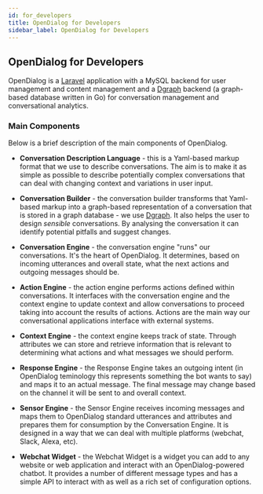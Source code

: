 ```yaml
---
id: for_developers
title: OpenDialog for Developers
sidebar_label: OpenDialog for Developers
---
```


## OpenDialog for Developers

OpenDialog is a [Laravel](https://laravel.com) application with a MySQL backend for user management and content management and a [Dgraph](https://dgraph.com) backend (a graph-based database written in Go) for conversation management and conversational analytics. 

### Main Components

Below is a brief description of the main components of OpenDialog. 

- **Conversation Description Language** - this is a Yaml-based markup format that we use to describe conversations. The aim is to make it as simple as possible to describe potentially complex conversations that can deal with changing context and variations in user input.

- **Conversation Builder** - the conversation builder transforms that Yaml-based markup into a graph-based representation of a conversation that is stored in a graph database - we use [Dgraph](https://dgraph.com). It also helps the user to design _sensible_ conversations. By analysing the conversation it can identify potential pitfalls and suggest changes. 

- **Conversation Engine** - the conversation engine "runs" our conversations. It's the heart of OpenDialog. It determines, based on incoming utterances and overall state, what the next actions and outgoing messages should be.

- **Action Engine** - the action engine performs actions defined within conversations. It interfaces with the conversation engine and the context engine to update context and allow conversations to proceed taking into account the results of actions. Actions are the main way our conversational applications interface with external systems.


- **Context Engine** - the context engine keeps track of state. Through attributes we can store and retrieve information that is relevant to determining what actions and what messages we should perform. 

- **Response Engine** - the Response Engine takes an outgoing intent (in OpenDialog teminology this represents something the bot wants to say) and maps it to an actual message. The final message may change based on the channel it will be sent to and overall context.

- **Sensor Engine** - the Sensor Engine receives incoming messages and maps them to OpenDialog standard utterances and attributes and prepares them for consumption by the Conversation Engine. It is designed in a way that we can deal with multiple platforms (webchat, Slack, Alexa, etc).

- **Webchat Widget** - the Webchat Widget is a widget you can add to any website or web application and interact with an OpenDialog-powered chatbot. It provides a number of different message types and has a simple API to interact with as well as a rich set of configuration options. 









